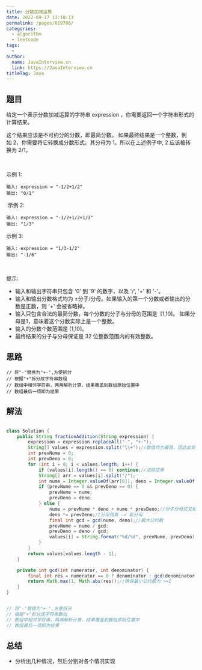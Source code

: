 ```yaml
---
title: 分数加减运算
date: 2022-09-17 13:10:13
permalink: /pages/019766/
categories:
  - algorithm
  - leetcode
tags:
  - 
author: 
  name: JavaInterview.cn
  link: https://JavaInterview.cn
titleTag: Java
---
```


## 题目

给定一个表示分数加减运算的字符串 expression ，你需要返回一个字符串形式的计算结果。 

这个结果应该是不可约分的分数，即最简分数。 如果最终结果是一个整数，例如 2，你需要将它转换成分数形式，其分母为 1。所以在上述例子中, 2 应该被转换为 2/1。

 

示例 1:

    输入: expression = "-1/2+1/2"
    输出: "0/1"
 示例 2:

    输入: expression = "-1/2+1/2+1/3"
    输出: "1/3"
示例 3:

    输入: expression = "1/3-1/2"
    输出: "-1/6"
 

提示:

- 输入和输出字符串只包含 '0' 到 '9' 的数字，以及 '/', '+' 和 '-'。 
- 输入和输出分数格式均为 ±分子/分母。如果输入的第一个分数或者输出的分数是正数，则 '+' 会被省略掉。
- 输入只包含合法的最简分数，每个分数的分子与分母的范围是  [1,10]。 如果分母是1，意味着这个分数实际上是一个整数。
- 输入的分数个数范围是 [1,10]。
- 最终结果的分子与分母保证是 32 位整数范围内的有效整数。



## 思路

    // 将"-"替换为"+-",方便拆分
    // 根据"+"拆分成字符串数组
    // 数组中相邻字符串，两两解析计算，结果覆盖到数组原始位置中
    // 数组最后一项即为结果

## 解法
```java

class Solution {
    public String fractionAddition(String expression) {
        expression = expression.replaceAll("-", "+-"); 
        String[] values = expression.split("\\+");//数值均为最简，因此此处假设不存在"-1/-1"情况
        int prevNume = 0;
        int prevDeno = 0;
        for (int i = 0; i < values.length; i++) {
            if (values[i].length() == 0) continue;//滤除空串
            String[] arr = values[i].split("/");
            int nume = Integer.valueOf(arr[0]), deno = Integer.valueOf(arr[1]);
            if (prevNume == 0 && prevDeno == 0) {
                prevNume = nume;
                prevDeno = deno;
            } else {
                nume = prevNume * deno + nume * prevDeno;//分子分母交叉相乘再相加 -> 新分子
                deno *= prevDeno;//分母相乘 -> 新分母
                final int gcd = gcd(nume, deno);//最大公约数
                prevNume = nume / gcd;
                prevDeno = deno / gcd;
                values[i] = String.format("%d/%d", prevNume, prevDeno);
            }
        }
        return values[values.length - 1];
    }

    private int gcd(int numerator, int denominator) {
        final int res = numerator == 0 ? denominator : gcd(denominator % numerator, numerator);
        return Math.max(1, Math.abs(res));//确保最小公约数为 >=1
    }
}


// 将"-"替换为"+-",方便拆分
// 根据"+"拆分成字符串数组
// 数组中相邻字符串，两两解析计算，结果覆盖到数组原始位置中
// 数组最后一项即为结果
```

## 总结

- 分析出几种情况，然后分别对各个情况实现 
